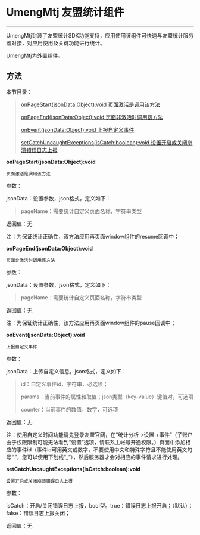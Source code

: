 # UmengMtj 友盟统计组件

-------

UmengMtj封装了友盟统计SDK功能支持，应用使用该组件可快速与友盟统计服务器对接，对应用使用及关键功能进行统计。

UmengMtj为外置组件。

<h2 id="cid_1">方法</h2>

本节目录：

> [onPageStart(jsonData:Object):void 页面激活是调用该方法](#ff_0)
> 
> [onPageEnd(jsonData:Object):void 页面非激活时调用该方法](#ff_1)
> 
> [onEvent(jsonData:Object):void 上报自定义事件](#ff_2)
> 
> [setCatchUncaughtExceptions(isCatch:boolean):void 设置开启或关闭崩溃错误日志上报](#ff_3)


<span id="ff_0">**onPageStart(jsonData:Object):void**</span>

<code>页面激活是调用该方法</code>

参数：

jsonData：设置参数，json格式，定义如下：

> pageName：需要统计自定义页面名称，字符串类型

返回值：无

注：为保证统计正确性，该方法应用再页面window组件的resume回调中；


<span id="ff_1">**onPageEnd(jsonData:Object):void**</span>

<code>页面非激活时调用该方法</code>

参数：

jsonData：设置参数，json格式，定义如下：

> pageName：需要统计自定义页面名称，字符串类型

返回值：无

注：为保证统计正确性，该方法应用再页面window组件的pause回调中；


<span id="ff_2">**onEvent(jsonData:Object):void**</span>

<code>上报自定义事件</code>

参数：

jsonData：上传自定义信息，json格式，定义如下：

> id：自定义事件id，字符串，必选项；
> 
> params：当前事件的属性和取值；json类型（key-value）键值对，可选项
> 
> counter：当前事件的数值，数字，可选项

返回值：无

注：使用自定义时间功能请先登录友盟官网，在“统计分析->设置->事件”（子账户由于权限限制可能无法看到“设置”选项，请联系主帐号开通权限。）页面中添加相应的事件id（事件id可用英文或数字，不要使用中文和特殊字符且不能使用英文句号“.”，您可以使用下划线“_”），然后服务器才会对相应的事件请求进行处理。


<span id="ff_3">**setCatchUncaughtExceptions(isCatch:boolean):void**</span>

<code>设置开启或关闭崩溃错误日志上报</code>

参数：

isCatch：开启/关闭错误日志上报，bool型。true：错误日志上报开启；（默认）；false：错误日志上报关闭；

返回值：无

